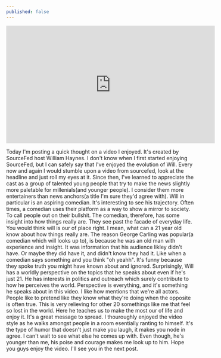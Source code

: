 ```yaml
---
published: false
---
```



<iframe width="560" height="315" src="https://www.youtube.com/embed/SiEtFrqoiSQ" frameborder="0" allowfullscreen></iframe>

Today I'm posting a quick thought on a video I enjoyed. It's created by SourceFed host William Haynes. I don't know when I first started enjoying SourceFed, but I can safely say that I've enjoyed the evolution of Will. Every now and again I would stumble upon a video from sourcefed, look at the headline and just roll my eyes at it. Since then, I've learned to appreciate the cast as a group of talented young people that try to make the news slightly more paletable for millenials(and younger people). I consider them more entertainers than news anchors(a title I'm sure they'd agree with). Will in particular is an aspiring comedian. It's interesting to see his trajectory. Often times, a comedian uses their platform as a way to show a mirror to society. To call people out on their bullshit. The comedian, therefore, has some insight into how things really are. They see past the facade of everyday life. You would think will is our of place right. I mean, what can a 21 year old know about how things really are. The reason George Carling was popular(a comedian which will looks up to), is because he was an old man with experience and insight. It was information that his audience likley didn't have. Or maybe they did have it, and didn't know they had it. Like when a comedian says something and you think "oh yeahh". It's funny because they spoke truth you might have known about and ignored. Surprisingly, Will has a worldly perspective on the topics that he speaks about even if he's just 21. He has interests in politics and outreach which surely contribute to how he perceives the world. Perspective is everything, and it's something he speaks about in this video. I like how mentions that we're all actors. People like to pretend like they know what they're doing when the opposite is often true. This is very relieving for other 20 somethings like me that feel so lost in the world. Here he teaches us to make the most our of life and enjoy it. It's a great message to spread. I thouroughly enjoyed the video style as he walks amongst people in a room esentially ranting to himself. It's the type of humor that doesn't just make you laugh, it makes you node in agree. I can't wait to see what else he comes up with. Even though, he's younger than me, his poise and courage makes me look up to him. Hope you guys enjoy the video. I'll see you in the next post.

